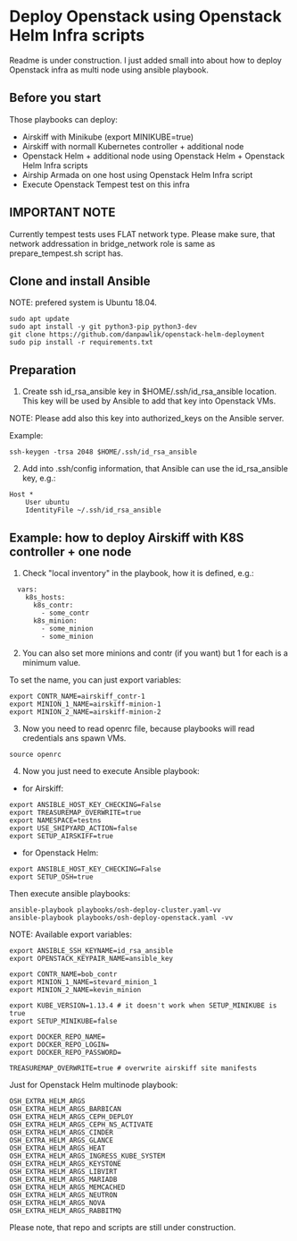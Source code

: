 # Deploy Openstack using Openstack Helm Infra scripts

Readme is under construction. I just added small into about
how to deploy Openstack infra as multi node using ansible playbook.

## Before you start

Those playbooks can deploy:

- Airskiff with Minikube (export MINIKUBE=true)
- Airskiff with normall Kubernetes controller + additional node
- Openstack Helm + additional node using Openstack Helm + Openstack Helm Infra scripts
- Airship Armada on one host using Openstack Helm Infra script
- Execute Openstack Tempest test on this infra


## IMPORTANT NOTE
Currently tempest tests uses FLAT network type. Please make sure,
that network addressation in bridge_network role is same as
prepare_tempest.sh script has.


## Clone and install Ansible
NOTE: prefered system is Ubuntu 18.04.

```
sudo apt update
sudo apt install -y git python3-pip python3-dev
git clone https://github.com/danpawlik/openstack-helm-deployment
sudo pip install -r requirements.txt
```

## Preparation

1. Create ssh id_rsa_ansible key in $HOME/.ssh/id_rsa_ansible location.
This key will be used by Ansible to add that key into Openstack VMs.

NOTE:
Please add also this key into authorized_keys on the Ansible server.

Example:
```
ssh-keygen -trsa 2048 $HOME/.ssh/id_rsa_ansible
```

2. Add into .ssh/config information, that Ansible can use the
id_rsa_ansible key, e.g.:
```
Host *
    User ubuntu
    IdentityFile ~/.ssh/id_rsa_ansible
```

## Example: how to deploy Airskiff with K8S controller + one node


1. Check "local inventory" in the playbook, how it is defined, e.g.:

```
  vars:
    k8s_hosts:
      k8s_contr:
        - some_contr
      k8s_minion:
        - some_minion
        - some_minion
```

2. You can also set more minions and contr (if you want) but 1 for each is a minimum value.

To set the name, you can just export variables:
```
export CONTR_NAME=airskiff_contr-1
export MINION_1_NAME=airskiff-minion-1
export MINION_2_NAME=airskiff-minion-2
```

3. Now you need to read openrc file, because playbooks will read credentials
ans spawn VMs.

```
source openrc
```

4. Now you just need to execute Ansible playbook:
- for Airskiff:
```
export ANSIBLE_HOST_KEY_CHECKING=False
export TREASUREMAP_OVERWRITE=true
export NAMESPACE=testns
export USE_SHIPYARD_ACTION=false
export SETUP_AIRSKIFF=true
```
- for Openstack Helm:
```
export ANSIBLE_HOST_KEY_CHECKING=False
export SETUP_OSH=true
```

Then execute ansible playbooks:
```
ansible-playbook playbooks/osh-deploy-cluster.yaml-vv
ansible-playbook playbooks/osh-deploy-openstack.yaml -vv
```

NOTE:
Available export variables:
```
export ANSIBLE_SSH_KEYNAME=id_rsa_ansible
export OPENSTACK_KEYPAIR_NAME=ansible_key

export CONTR_NAME=bob_contr
export MINION_1_NAME=stevard_minion_1
export MINION_2_NAME=kevin_minion

export KUBE_VERSION=1.13.4 # it doesn't work when SETUP_MINIKUBE is true
export SETUP_MINIKUBE=false

export DOCKER_REPO_NAME=
export DOCKER_REPO_LOGIN=
export DOCKER_REPO_PASSWORD=

TREASUREMAP_OVERWRITE=true # overwrite airskiff site manifests
```

Just for Openstack Helm multinode playbook:
```
OSH_EXTRA_HELM_ARGS
OSH_EXTRA_HELM_ARGS_BARBICAN
OSH_EXTRA_HELM_ARGS_CEPH_DEPLOY
OSH_EXTRA_HELM_ARGS_CEPH_NS_ACTIVATE
OSH_EXTRA_HELM_ARGS_CINDER
OSH_EXTRA_HELM_ARGS_GLANCE
OSH_EXTRA_HELM_ARGS_HEAT
OSH_EXTRA_HELM_ARGS_INGRESS_KUBE_SYSTEM
OSH_EXTRA_HELM_ARGS_KEYSTONE
OSH_EXTRA_HELM_ARGS_LIBVIRT
OSH_EXTRA_HELM_ARGS_MARIADB
OSH_EXTRA_HELM_ARGS_MEMCACHED
OSH_EXTRA_HELM_ARGS_NEUTRON
OSH_EXTRA_HELM_ARGS_NOVA
OSH_EXTRA_HELM_ARGS_RABBITMQ
```

Please note, that repo and scripts are still under construction.
